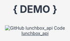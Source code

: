```yaml
---
theme: seriph
layout: cover
favicon: /favicon.svg
# random image from a curated Unsplash collection by Anthony
# like them? see https://unsplash.dev/collections/94734566/slidev
# background: https://cover.sli.dev
background: https://images.unsplash.com/photo-1507525428034-b723cf961d3e
highlighter: shiki
# some information about your slides (markdown enabled)
title: Master Your Local Development Environment for AI adoption
info: |
  ## Master Your Local Development Environment for AI adoption

  Unlock the full potential of AI integration in your development workflow by establishing a robust local environment. Achieve a tight, full-cycle feedback loop, with rapid iteration.
# apply unocss classes to the current slide
class: text-center
# https://sli.dev/features/drawing
drawings:
  persist: false
# slide transition: https://sli.dev/guide/animations.html#slide-transitions
transition: slide-left
# enable MDC Syntax: https://sli.dev/features/mdc
mdc: true
# open graph
# seoMeta:
#  ogImage: https://cover.sli.dev
---
```


# Master Your Local Development Environment for AI adoption


<!-- Add a break below the headings -->
<div class="mb-8"></div>

<div class="w-full flex flex-col items-end">
  <div class="uppercase text-sm tracking-widest flex gap-8 items-center mb-2">
    <!-- Yeong Sheng -->
    <div class="flex flex-col items-center">
      <span>Yeong Sheng</span>
      <a
        href="https://github.com/yeongsheng-tan"
        target="_blank"
        title="Tan Yeong Sheng's GitHub"
        class="mt-1"
      >
        <img
          src="https://github.com/yeongsheng-tan.png"
          alt="Tan Yeong Sheng's avatar"
          width="40"
          height="40"
          class="rounded-full border-2 border-gray-300"
        ></a>
    </div>
    <!-- Stanly -->
    <div class="flex flex-col items-center">
      <span>Stanly</span>
      <a
        href="https://github.com/stanlylau"
        target="_blank"
        title="Stanly Lau's GitHub"
        class="mt-1"
      >
        <img
          src="https://github.com/stanlylau.png"
          alt="Stanly Lau's avatar"
          width="40"
          height="40"
          class="rounded-full border-2 border-gray-300"
        />
      </a>
    </div>
  </div>
  <!-- LeSS Logo and Link Block, right-justified below avatars -->
  <div class="flex items-center gap-3">
    <img src="https://less.works/img/Less-Logo-7.png" class="h-8" alt="LeSS Logo">
    <a
      href="https://less.works/less/principles/queueing_theory#indirect-benefits-the-lake-and-rocks-metaphor"
      target="_blank"
      class="text-xs underline"
    >
      <div>The Lake and Rocks Metaphor (LeSS - Queueing Theory)</div>
    </a>
  </div>
  <!-- Next Page Block -->
  <div
    @click="$slidev.nav.next"
    class="mt-12 py-1 cursor-pointer hover:bg-white hover:bg-opacity-10 flex items-center gap-2"
    style="width: max-content;"
  >
    Press Space for next page <carbon:arrow-right />
  </div>
</div>


---
transition: fade-out
layout: center
class: text-center
---
  ### Unlock the full potential of AI integration in your development workflow.
  ### Achieve a tight, full-cycle feedback loop, with rapid iteration.

---
transition: fade-out
layout: center
class: text-center
---
  ### "Works on my machine"
  Isn’t funny when it blocks the entire team/s
  
---
transition: fade-out
layout: center
---
  ### In multi-team setup, simple problems become massive obstacles
  - Delayed integration
  - Hours lost to environment issues
  - Developers, new and existing piling code, yet unable to verify changes thoroughly in local enironment
  - LeSS exposes these problems like dropping water levels to reveal rocks in a lake
  - Prevent teams from using AI tools like Cursor effectively.
  - Teams struggle to quickly validate AI-generated code, limiting its potential impact.

---
transition: fade-out
layout: center
---

<div style="background: #f5f5f5; height: 100vh; width: 100vw; display: flex; align-items: center; justify-content: center; text-align: center; position: absolute; top: 0; left: 0; z-index: 1; margin: 0; padding: 0;">

  <div style="color: #2d3748; display: flex; flex-direction: column; align-items: center; justify-content: center; width: 100%; height: 100%;">
    <h3 style="color: #2d3748; font-size: 2rem; margin-bottom: 2rem; text-align: center;">{ DEMO }</h3>
    <!-- Code demo using lunchbox_api -->
    <div class="flex items-center gap-3" style="color: #2d3748; justify-content: center;">
      <img src="https://logos-world.net/wp-content/uploads/2020/11/GitHub-Logo-700x394.png" class="h-8" alt="GitHub lunchbox_api Code">
      <a
        href="https://github.com/yeongsheng-tan/lunchbox_api"
        target="_blank"
        class="text-xs underline"
        style="color: #2c3e50;"
      >
        <div style="color: #2d3748;">lunchbox_api</div>
      </a>
    </div>
  </div>

</div>

---
transition: fade-out
layout: center
---
  
  ### Is it even possible to take complete control of your local environment?
  - databases, messaging, and dependencies?
  - repeatable, composable, clean-slate DB migrations?
  - time-travel testing, and bending your software product system to your will for effective testing & verification?
---

## Learning Outcomes

* **Spot the real damage from broken local environments.** It’s not just annoying; it’s expensive and blocks both human and AI productivity.
* **Take total control of your local setup:** databases, messaging, dependencies, and runtime in order to verify code changes instantly.
* **Learn advanced testing techniques** including clean-slate resets, time-travel debugging, and the ability to short-circuit any flow for testing.
* **Actually use AI tools like Cursor productively** because you’ll have the local verification setup to check if the generated code actually works.
* **Create an improvement roadmap** to start your teams’ journey toward better integration practices and effective AI tool adoption.

---
transition: fade-out
layout: full
---
  ### `{ DEMO }`
  <!-- Nix Flakes with Jetfy Devbox & direnv-->
  <div class="flex items-center gap-3">
    <img src="https://cdn.icon-icons.com/icons2/2699/PNG/512/nixos_logo_icon_169913.png" class="h-8" alt="Nix">
    <a
      href="https://nixos.org/"
      target="_blank"
      class="text-xs underline"
    >
      <div>Nix Package Manager</div>
    </a>
  </div>

  <div class="flex items-center gap-3">
    <img src="https://www.jetify.com/_next/image?url=https%3A%2F%2Fwww.datocms-assets.com%2F144604%2F1733460224-devbox.png&w=3840&q=75" class="h-8" alt="Jetify Devbox">
    <a
      href="https://jetify.com/"
      target="_blank"
      class="text-xs underline"
    >
      <div>Jetify Devbox</div>
    </a>
  </div>

```json {monaco}
{
  "packages": [
    "postgresql@17.5",
    "beam27Packages.elixir@1.18.4",
    "nodejs@24.3.0"
  ],
  "shell": {
    "init_hook": [
      "echo 'Welcome to devbox for lunchbox_api!' > /dev/null",
      "corepack prepare pnpm@10.13.1 --activate",
      "corepack use pnpm@10.13.1",
      "cd assets && pnpm --frozen-lockfile recursive install"
    ],
    "scripts": {
      "test": [
        "BASIC_AUTH_USERNAME=specialUserName BASIC_AUTH_PASSWORD=superSecretPassword mix test"
      ],
      "setup-db": [
        "devbox services up -b",
        "psql -U postgres -c \"CREATE USER postgres;\" || true",
        "psql -U postgres -c \"CREATE DATABASE lunchbox_api_dev OWNER postgres;\" || true",
        "psql -U postgres -c \"CREATE DATABASE lunchbox_api_test OWNER postgres;\" || true",
      ]
    }
  }
}
```
---

## The Real Cost of Broken Local Environments

* Integration delays ripple across teams.
* Hours lost to “works on my machine” issues.
* AI tools become unreliable without local verification.
* Blocked productivity: both human and AI.
* AI-generated code is only as good as your ability to test it locally.
* Without a clean, reproducible environment, you can’t trust AI suggestions.
* **Example:** Cursor and similar tools need fast feedback loops.

---
layout: center
class: text-center
---

# Learn More

[Documentation](https://sli.dev) · [GitHub](https://github.com/slidevjs/slidev) · [Showcases](https://sli.dev/resources/showcases)

<PoweredBySlidev mt-10 />